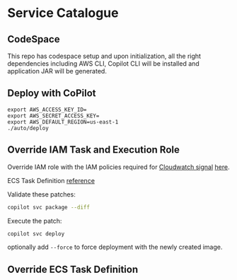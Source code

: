 # Service Catalogue



## CodeSpace

This repo has codespace setup and upon initialization, all the right dependencies including AWS CLI, Copilot CLI will be installed and application JAR will be generated.

## Deploy with CoPilot

```
export AWS_ACCESS_KEY_ID=
export AWS_SECRET_ACCESS_KEY=
export AWS_DEFAULT_REGION=us-east-1
./auto/deploy
```


## Override IAM Task and Execution Role

Override IAM role with the IAM policies required for [Cloudwatch signal](https://docs.aws.amazon.com/AmazonCloudWatch/latest/monitoring/CloudWatch-Application-Signals-Enable-ECS.html) [here](service-catalogue/copilot/api/overrides/cfn.patches.yml).

ECS Task Definition [reference](https://docs.aws.amazon.com/AWSCloudFormation/latest/UserGuide/aws-properties-ecs-taskdefinition-containerdefinition.html)

Validate these patches:

```bash
copilot svc package --diff
```

Execute the patch:

```bash
copilot svc deploy
```

optionally add `--force` to force deployment with the newly created image.

## Override ECS Task Definition




